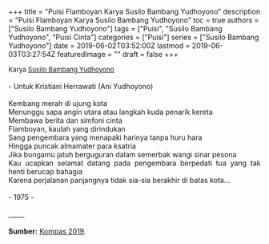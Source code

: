 +++
title = "Puisi Flamboyan Karya Susilo Bambang Yudhoyono"
description = "Puisi Flamboyan Karya Susilo Bambang Yudhoyono"
toc = true
authors = ["Susilo Bambang Yudhoyono"]
tags = ["Puisi", "Susilo Bambang Yudhoyono", "Puisi Cinta"]
categories = ["Puisi"]
series = ["Susilo Bambang Yudhoyono"]
date = 2019-06-02T03:52:00Z
lastmod = 2019-06-03T03:27:54Z
featuredImage = ""
draft = false
+++

<div style="text-align: justify;">
<div style="font-size: small;">Karya <a href="/authors/susilo-bambang-yudhoyono/" target="_blank">Susilo Bambang Yudhoyono</a></div><br />
- Untuk Kristiani Herrawati (Ani Yudhoyono)<br /><br />Kembang merah di ujung kota<br />Menunggu sapa angin utara atau langkah kuda penarik kereta<br />Membawa berita dan simfoni cinta<br />Flamboyan, kaulah yang dirindukan<br />Sang pengembara yang menapaki harinya tanpa huru hara<br />Hingga puncak almamater para ksatria<br />Jika bungamu jatuh berguguran dalam semerbak wangi sinar pesona<br />Kau ucapkan selamat datang pada pengembara berpedati tua yang tak henti berucap bahagia<br />Karena perjalanan panjangnya tidak sia-sia berakhir di batas kota...<br /><br />- 1975 -<br /><br />
_____<br /><br />
<b>Sumber:</b> <a href="https://nasional.kompas.com/read/2019/06/02/03300071/puisi-flamboyan-sby-untuk-sang-kekasih-kristiani-herawati-?page=1" target="_blank">Kompas 2019</a>.</div>
